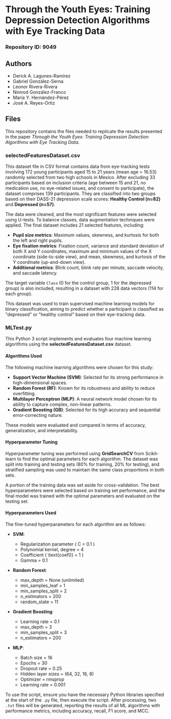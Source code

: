 # Through the Youth Eyes: Training Depression Detection Algorithms with Eye Tracking Data
### Repository ID: 9049

## Authors

- Derick A. Lagunes-Ramírez
- Gabriel González-Serna
- Leonor Rivera-Rivera
- Nimrod González-Franco
- María Y. Hernández-Pérez
- José A. Reyes-Ortiz

## Files

This repository contains the files needed to replicate the results presented in the paper _Through the Youth Eyes: Training Depression Detection Algorithms with Eye Tracking Data_.

### **selectedFeaturesDataset.csv**

This dataset file in CSV format contains data from eye-tracking tests involving 172 young participants aged 15 to 21 years (mean age = 16.53) randomly selected from two high schools in Mexico. After excluding 33 participants based on inclusion criteria (age between 15 and 21, no medication use, no eye-related issues, and consent to participate), the dataset comprises 139 participants. They are classified into two groups based on their DASS-21 depression scale scores: **Healthy Control (n=82)** and **Depressed (n=57)**.

The data were cleaned, and the most significant features were selected using U-tests. To balance classes, data augmentation techniques were applied. The final dataset includes 21 selected features, including:

- **Pupil size metrics**: Maximum values, skewness, and kurtosis for both the left and right pupils.
- **Eye fixation metrics**: Fixation count, variance and standard deviation of both X and Y coordinates, maximum and minimum values of the X coordinate (side-to-side view), and mean, skewness, and kurtosis of the Y coordinate (up-and-down view).
- **Additional metrics**: Blink count, blink rate per minute, saccade velocity, and saccade latency.

The target variable `Class` (0 for the control group, 1 for the depressed group) is also included, resulting in a dataset with 228 data vectors (114 for each group).

This dataset was used to train supervised machine learning models for binary classification, aiming to predict whether a participant is classified as "depressed" or "healthy control" based on their eye-tracking data.

### **MLTest.py**

This Python 3 script implements and evaluates four machine learning algorithms using the **selectedFeaturesDataset.csv** dataset.

#### Algorithms Used

The following machine learning algorithms were chosen for this study:

- **Support Vector Machine (SVM)**: Selected for its strong performance in high-dimensional spaces.
- **Random Forest (RF)**: Known for its robustness and ability to reduce overfitting.
- **Multilayer Perceptron (MLP)**: A neural network model chosen for its ability to capture complex, non-linear patterns.
- **Gradient Boosting (GB)**: Selected for its high accuracy and sequential error-correcting nature.

These models were evaluated and compared in terms of accuracy, generalization, and interpretability.

#### Hyperparameter Tuning

Hyperparameter tuning was performed using **GridSearchCV** from Scikit-learn to find the optimal parameters for each algorithm. The dataset was split into training and testing sets (80% for training, 20% for testing), and stratified sampling was used to maintain the same class proportions in both sets.

A portion of the training data was set aside for cross-validation. The best hyperparameters were selected based on training set performance, and the final model was trained with the optimal parameters and evaluated on the testing set.

#### Hyperparameters Used

The fine-tuned hyperparameters for each algorithm are as follows:

- **SVM**:
  - Regularization parameter \( C = 0.1 \)
  - Polynomial kernel, degree = 4
  - Coefficient \( \text{coef0} = 1 \)
  - Gamma = 0.1
  
- **Random Forest**:
  - max_depth = None (unlimited)
  - min_samples_leaf = 1
  - min_samples_split = 2
  - n_estimators = 200
  - random_state = 11

- **Gradient Boosting**:
  - Learning rate = 0.1
  - max_depth = 3
  - min_samples_split = 3
  - n_estimators = 200

- **MLP**:
  - Batch size = 16
  - Epochs = 30
  - Dropout rate = 0.25
  - Hidden layer sizes = (64, 32, 16, 8)
  - Optimizer = rmsprop
  - Learning rate = 0.001

To use the script, ensure you have the necessary Python libraries specified at the start of the `.py` file, then execute the script. After processing, two `.txt` files will be generated, reporting the results of all ML algorithms with performance metrics, including accuracy, recall, F1 score, and MCC.
